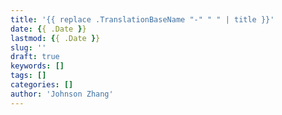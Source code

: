 ```yaml
---
title: '{{ replace .TranslationBaseName "-" " " | title }}'
date: {{ .Date }}
lastmod: {{ .Date }}
slug: ''
draft: true
keywords: []
tags: []
categories: []
author: 'Johnson Zhang'
---
```


<!--more-->

